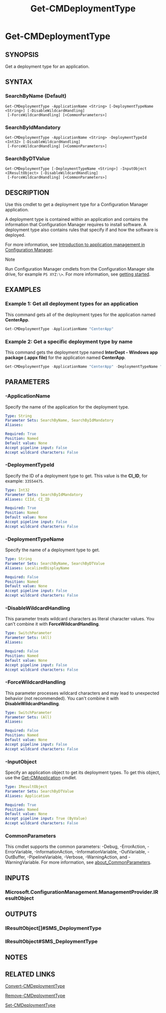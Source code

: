 ﻿---
description: Get a deployment type for a Configuration Manager application.
external help file: AdminUI.PS.dll-Help.xml
Module Name: ConfigurationManager
ms.date: 12/29/2020
schema: 2.0.0
title: Get-CMDeploymentType
---

# Get-CMDeploymentType

## SYNOPSIS

Get a deployment type for an application.

## SYNTAX

### SearchByName (Default)
```
Get-CMDeploymentType -ApplicationName <String> [-DeploymentTypeName <String>] [-DisableWildcardHandling]
 [-ForceWildcardHandling] [<CommonParameters>]
```

### SearchByIdMandatory
```
Get-CMDeploymentType -ApplicationName <String> -DeploymentTypeId <Int32> [-DisableWildcardHandling]
 [-ForceWildcardHandling] [<CommonParameters>]
```

### SearchByDTValue
```
Get-CMDeploymentType [-DeploymentTypeName <String>] -InputObject <IResultObject> [-DisableWildcardHandling]
 [-ForceWildcardHandling] [<CommonParameters>]
```

## DESCRIPTION

Use this cmdlet to get a deployment type for a Configuration Manager application.

A deployment type is contained within an application and contains the information that Configuration Manager requires to install software.
A deployment type also contains rules that specify if and how the software is deployed.

For more information, see [Introduction to application management in Configuration Manager](/mem/configmgr/apps/understand/introduction-to-application-management).

> [!NOTE]
> Run Configuration Manager cmdlets from the Configuration Manager site drive, for example `PS XYZ:\>`. For more information, see [getting started](/powershell/sccm/overview).

## EXAMPLES

### Example 1: Get all deployment types for an application

This command gets all of the deployment types for the application named **CenterApp**.

```powershell
Get-CMDeploymentType -ApplicationName "CenterApp"
```

### Example 2: Get a specific deployment type by name

This command gets the deployment type named **InterDept - Windows app package (.appx file)** for the application named **CenterApp**.

```powershell
Get-CMDeploymentType -ApplicationName "CenterApp" -DeploymentTypeName "InterDept - Windows app package (.appx file)"
```

## PARAMETERS

### -ApplicationName

Specify the name of the application for the deployment type.

```yaml
Type: String
Parameter Sets: SearchByName, SearchByIdMandatory
Aliases:

Required: True
Position: Named
Default value: None
Accept pipeline input: False
Accept wildcard characters: False
```

### -DeploymentTypeId

Specify the ID of a deployment type to get. This value is the **CI_ID**, for example: `33554475`.

```yaml
Type: Int32
Parameter Sets: SearchByIdMandatory
Aliases: CIId, CI_ID

Required: True
Position: Named
Default value: None
Accept pipeline input: False
Accept wildcard characters: False
```

### -DeploymentTypeName

Specify the name of a deployment type to get.

```yaml
Type: String
Parameter Sets: SearchByName, SearchByDTValue
Aliases: LocalizedDisplayName

Required: False
Position: Named
Default value: None
Accept pipeline input: False
Accept wildcard characters: False
```

### -DisableWildcardHandling

This parameter treats wildcard characters as literal character values. You can't combine it with **ForceWildcardHandling**.

```yaml
Type: SwitchParameter
Parameter Sets: (All)
Aliases:

Required: False
Position: Named
Default value: None
Accept pipeline input: False
Accept wildcard characters: False
```

### -ForceWildcardHandling

This parameter processes wildcard characters and may lead to unexpected behavior (not recommended). You can't combine it with **DisableWildcardHandling**.

```yaml
Type: SwitchParameter
Parameter Sets: (All)
Aliases:

Required: False
Position: Named
Default value: None
Accept pipeline input: False
Accept wildcard characters: False
```

### -InputObject

Specify an application object to get its deployment types. To get this object, use the [Get-CMApplication](Get-CMApplication.md) cmdlet.

```yaml
Type: IResultObject
Parameter Sets: SearchByDTValue
Aliases: Application

Required: True
Position: Named
Default value: None
Accept pipeline input: True (ByValue)
Accept wildcard characters: False
```

### CommonParameters
This cmdlet supports the common parameters: -Debug, -ErrorAction, -ErrorVariable, -InformationAction, -InformationVariable, -OutVariable, -OutBuffer, -PipelineVariable, -Verbose, -WarningAction, and -WarningVariable. For more information, see [about_CommonParameters](http://go.microsoft.com/fwlink/?LinkID=113216).

## INPUTS

### Microsoft.ConfigurationManagement.ManagementProvider.IResultObject

## OUTPUTS

### IResultObject[]#SMS_DeploymentType

### IResultObject#SMS_DeploymentType

## NOTES

## RELATED LINKS

[Convert-CMDeploymentType](Convert-CMDeploymentType.md)

[Remove-CMDeploymentType](Remove-CMDeploymentType.md)

[Set-CMDeploymentType](Set-CMDeploymentType.md)
